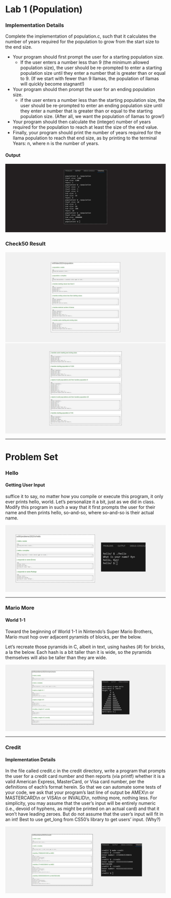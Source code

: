 <h1>Lab 1 (Population)</h1>

<h3> Implementation Details </h3>
<p>Complete the implementation of population.c, such that it calculates the number of years required for the population to grow from the start size to the end size.</p>
<ul>
<li>Your program should first prompt the user for a starting population size.
<ul>  
<li>If the user enters a number less than 9 (the minimum allowed population size), the user should be re-prompted to enter a starting population size until they enter a number that is greater than or equal to 9. (If we start with fewer than 9 llamas, the population of llamas will quickly become stagnant!)</li>
</ul>
</li>
<li>Your program should then prompt the user for an ending population size.
<ul>  
<li>if the user enters a number less than the starting population size, the user should be re-prompted to enter an ending population size until they enter a number that is greater than or equal to the starting population size. (After all, we want the population of llamas to grow!)</li>
</ul>
</li>
<li>Your program should then calculate the (integer) number of years required for the population to reach at least the size of the end value.</li>
<li>Finally, your program should print the number of years required for the llama population to reach that end size, as by printing to the terminal Years: n, where n is the number of years.</li>
</ul>

<h4>Output</h4>
<img src="assets/output.png">
<h3>Check50 Result </h3>
<img src="assets/1.png">
<img src="assets/2.png">

---
<h1>Problem Set</h1>
<h3>Hello</h3>
<h4>Getting User Input</h4>
<p>suffice it to say, no matter how you compile or execute this program, it only ever prints hello, world. Let’s personalize it a bit, just as we did in class.
Modify this program in such a way that it first prompts the user for their name and then prints hello, so-and-so, where so-and-so is their actual name.</p>
<img src="assets/hello.png">

---

<h3>Mario More</h3>
<h4>World 1-1</h4>
<p>Toward the beginning of World 1-1 in Nintendo’s Super Mario Brothers, Mario must hop over adjacent pyramids of blocks, per the below.</p>
<p>Let’s recreate those pyramids in C, albeit in text, using hashes (#) for bricks, a la the below. Each hash is a bit taller than it is wide, so the pyramids themselves will also be taller than they are wide.</p>
<img src="assets/mario.png">



---

<h3>Credit</h3>
<h4>Implementation Details</h4>
<p>In the file called credit.c in the credit directory, write a program that prompts the user for a credit card number and then reports (via printf) whether it is a valid American Express, MasterCard, or Visa card number, per the definitions of each’s format herein. So that we can automate some tests of your code, we ask that your program’s last line of output be AMEX\n or MASTERCARD\n or VISA\n or INVALID\n, nothing more, nothing less. For simplicity, you may assume that the user’s input will be entirely numeric (i.e., devoid of hyphens, as might be printed on an actual card) and that it won’t have leading zeroes. But do not assume that the user’s input will fit in an int! Best to use get_long from CS50’s library to get users’ input. (Why?)</p>
<img src="assets/credit.png">

